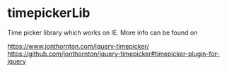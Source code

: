 # timepickerLib

Time picker library which works on IE. More info can be found on

https://www.jonthornton.com/jquery-timepicker/
https://github.com/jonthornton/jquery-timepicker#timepicker-plugin-for-jquery
